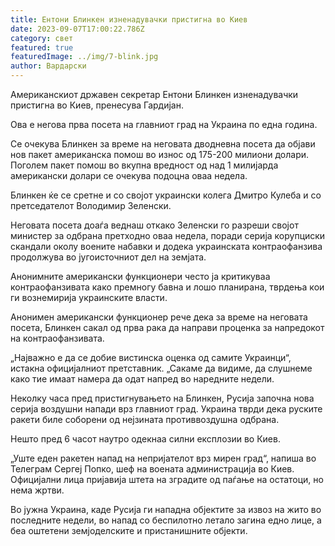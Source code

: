 ```yaml
---
title: Ентони Блинкен изненадувачки пристигна во Киев
date: 2023-09-07T17:00:22.786Z
category: свет
featured: true
featuredImage: ../img/7-blink.jpg
author: Вардарски
---
```

Американскиот државен секретар Ентони Блинкен изненадувачки пристигна во Киев, пренесува Гардијан.

Ова е негова прва посета на главниот град на Украина по една година.

Се очекува Блинкен за време на неговата дводневна посета да објави нов пакет американска помош во износ од 175-200 милиони долари. Поголем пакет помош во вкупна вредност од над 1 милијарда американски долари се очекува подоцна оваа недела.

Блинкен ќе се сретне и со својот украински колега Дмитро Кулеба и со претседателот Володимир Зеленски.

Неговата посета доаѓа веднаш откако Зеленски го разреши својот министер за одбрана претходно оваа недела, поради серија корупциски скандали околу воените набавки и додека украинската контраофанзива продолжува во југоисточниот дел на земјата.

Анонимните американски функционери често ја критикуваа контраофанзивата како премногу бавна и лошо планирана, тврдења кои ги вознемирија украинските власти.

Анонимен американски функционер рече дека за време на неговата посета, Блинкен сакал од прва рака да направи проценка за напредокот на контраофанзивата.

„Најважно е да се добие вистинска оценка од самите Украинци“, истакна официјалниот претставник. „Сакаме да видиме, да слушнеме како тие имаат намера да одат напред во наредните недели.

Неколку часа пред пристигнувањето на Блинкен, Русија започна нова серија воздушни напади врз главниот град. Украина тврди дека руските ракети биле соборени од нејзината противвоздушна одбрана.

Нешто пред 6 часот наутро одекнаа силни експлозии во Киев.

„Уште еден ракетен напад на непријателот врз мирен град“, напиша во Телеграм Сергеј Попко, шеф на воената администрација во Киев. Официјални лица пријавија штета на зградите од паѓање на остатоци, но нема жртви.

Во јужна Украина, каде Русија ги нападна објектите за извоз на жито во последните недели, во напад со беспилотно летало загина едно лице, а беа оштетени земјоделските и пристанишните објекти.